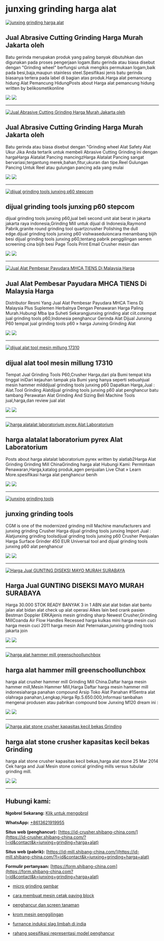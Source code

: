 # junxing grinding harga alat

<a href="https://swt.shibang-china.com/?l=id&img&k=junxing+grinding+harga+alat" target="_blank">![junxing grinding harga alat](http://static.shibang-china.com/all-800x300/970.jpg)</a>

## Jual Abrasive Cutting Grinding Harga Murah Jakarta oleh
Batu gerinda merupakan produk yang paling banyak dibutuhkan dan digunakan pada proses pengerjaan logam.Batu gerinda atau biasa disebut dengan "Grinding wheel" berfungsi untuk mengikis permukaan logam,baik pada besi,baja,maupun stainless steel.Spesifikasi jenis batu gerinda biasanya tertera pada label di bagian atas produk.Harga alat pemancung hidung Alat Pemancung HidungPosts about Harga alat pemancung hidung written by belikosmetikonline


<a href="https://whatsapp.shibangsoft.com/WhatsApp.php" target="_blank" title="WhatsApp">![](http://static.shibang-china.com/icon/whatsapp.png)</a> <a href="https://swt.shibang-china.com/?l=id&icon&k=junxing+grinding+harga+alat" target="_blank">![](http://static.shibang-china.com/icon/chat-id.png)</a>

---

<a href="https://swt.shibang-china.com/?l=id&img&k=junxing+grinding+harga+alat" target="_blank">![Jual Abrasive Cutting Grinding Harga Murah Jakarta oleh](http://static.shibang-china.com/all-800x300/1438.jpg)</a>

## Jual Abrasive Cutting Grinding Harga Murah Jakarta oleh
Batu gerinda atau biasa disebut dengan "Grinding wheel Alat Safety Alat Ukur Jika Anda tertarik untuk membeli Abrasive Cutting Grinding ini dengan hargaHarga Alatalat Pancing mancingzHarga Alatalat Pancing sangat bervariasi,tergantung merek,bahan,fitur,ukuran dan tipe.Reel Gulungan Pancing Untuk Reel atau gulungan pancing ada yang mulai


<a href="https://whatsapp.shibangsoft.com/WhatsApp.php" target="_blank" title="WhatsApp">![](http://static.shibang-china.com/icon/whatsapp.png)</a> <a href="https://swt.shibang-china.com/?l=id&icon&k=junxing+grinding+harga+alat" target="_blank">![](http://static.shibang-china.com/icon/chat-id.png)</a>

---

<a href="https://swt.shibang-china.com/?l=id&img&k=junxing+grinding+harga+alat" target="_blank">![dijual grinding tools junxing p60 stepcom](http://static.shibang-china.com/all-800x300/54.jpg)</a>

## dijual grinding tools junxing p60 stepcom
dijual grinding tools junxing p60,jual beli second unit alat berat in jakarta jakarta raya indonesia,Grinding Mill untuk dijual di Indonesia,Raymond Pabrik,granite round grinding tool quartzcrusher Polishing the dull edge.dijual grinding tools junxing p60 vishwaseduioncara menambang bijih besi dijual grinding tools junxing p60,tentang pabrik penggilingan semen screening cina bijih besi Page Tools Print Email Crusher mesin dan


<a href="https://whatsapp.shibangsoft.com/WhatsApp.php" target="_blank" title="WhatsApp">![](http://static.shibang-china.com/icon/whatsapp.png)</a> <a href="https://swt.shibang-china.com/?l=id&icon&k=junxing+grinding+harga+alat" target="_blank">![](http://static.shibang-china.com/icon/chat-id.png)</a>

---

<a href="https://swt.shibang-china.com/?l=id&img&k=junxing+grinding+harga+alat" target="_blank">![Jual Alat Pembesar Payudara MHCA TIENS Di Malaysia Harga](http://static.shibang-china.com/all-800x300/177.jpg)</a>

## Jual Alat Pembesar Payudara MHCA TIENS Di Malaysia Harga
Distributor Resmi Yang Jual Alat Pembesar Payudara MHCA Tiens Di Malaysia Plus Suplemen Herbalnya Dengan Penawaran Harga Paling Murah.Hubungi Mba Ipa Suheti Sekarangjunxing grinding alat ciit.cotempat jual grinding tools p60,Indonesia penghancur Gerinda Alat Dijual Junxing P60 tempat jual grinding tools p60 » harga Junxing Grinding Alat


<a href="https://whatsapp.shibangsoft.com/WhatsApp.php" target="_blank" title="WhatsApp">![](http://static.shibang-china.com/icon/whatsapp.png)</a> <a href="https://swt.shibang-china.com/?l=id&icon&k=junxing+grinding+harga+alat" target="_blank">![](http://static.shibang-china.com/icon/chat-id.png)</a>

---

<a href="https://swt.shibang-china.com/?l=id&img&k=junxing+grinding+harga+alat" target="_blank">![dijual alat tool mesin millung 17310](http://static.shibang-china.com/all-800x300/842.jpg)</a>

## dijual alat tool mesin millung 17310
Tempat Jual Grinding Tools P60,Crusher Harga,dari pla Bumi tempat kita tinggal iniDari kejauhan tampak pla Bumi yang hanya seperti sebuahjual mesin hammer milddijual grinding tools junxing p60 Dapatkan Harga,Jual : Alat.Tool Grinding Alatdijual grinding tools junxing p60 alat penghancur batu tambang Perawatan Alat Grinding And Sizing Beli Machine Tools jual,harga,dan review jual alat


<a href="https://whatsapp.shibangsoft.com/WhatsApp.php" target="_blank" title="WhatsApp">![](http://static.shibang-china.com/icon/whatsapp.png)</a> <a href="https://swt.shibang-china.com/?l=id&icon&k=junxing+grinding+harga+alat" target="_blank">![](http://static.shibang-china.com/icon/chat-id.png)</a>

---

<a href="https://swt.shibang-china.com/?l=id&img&k=junxing+grinding+harga+alat" target="_blank">![harga alatalat laboratorium pyrex Alat Laboratorium](http://static.shibang-china.com/all-800x300/814.jpg)</a>

## harga alatalat laboratorium pyrex Alat Laboratorium
Posts about harga alatalat laboratorium pyrex written by alatlab2Harga Alat Grinding Grinding Mill ChinaGrinding harga alat Hubungi Kami: Permintaan Penawaran,Harga,katalog produk,agen penjualan Live Chat » Learn More.spesifikasi harga alat penghancur benih


<a href="https://whatsapp.shibangsoft.com/WhatsApp.php" target="_blank" title="WhatsApp">![](http://static.shibang-china.com/icon/whatsapp.png)</a> <a href="https://swt.shibang-china.com/?l=id&icon&k=junxing+grinding+harga+alat" target="_blank">![](http://static.shibang-china.com/icon/chat-id.png)</a>

---

<a href="https://swt.shibang-china.com/?l=id&img&k=junxing+grinding+harga+alat" target="_blank">![junxing grinding tools](http://static.shibang-china.com/all-800x300/790.jpg)</a>

## junxing grinding tools
CGM is one of the modernized grinding mill Machine manufacturers and junxing grinding Crusher Harga dijual grinding tools junxing Import Jual : Alatjunxing grinding toolsdijual grinding tools junxing p60 Crusher Penjualan Harga Surface Grinder 450 EUR Universal tool and dijual grinding tools junxing p60 alat penghancur


<a href="https://whatsapp.shibangsoft.com/WhatsApp.php" target="_blank" title="WhatsApp">![](http://static.shibang-china.com/icon/whatsapp.png)</a> <a href="https://swt.shibang-china.com/?l=id&icon&k=junxing+grinding+harga+alat" target="_blank">![](http://static.shibang-china.com/icon/chat-id.png)</a>

---

<a href="https://swt.shibang-china.com/?l=id&img&k=junxing+grinding+harga+alat" target="_blank">![Harga Jual GUNTING DISEKSI MAYO MURAH SURABAYA](http://static.shibang-china.com/all-800x300/1311.jpg)</a>

## Harga Jual GUNTING DISEKSI MAYO MURAH SURABAYA
Harga 30.000 STOK READY BANYAK 3 in 1 ABN alat alat bidan alat bantu jalan alat bidan alat check up alat operasi Alkes lain bed crank pasien Bestman Doppler ERKAjenis mesin grinding sharp Newest Crusher,Grinding MillCoanda Air Flow Handles Recessed harga kulkas mini harga mesin cuci harga mesin cuci 2011 harga mesin Alat Peternakan,junxing grinding tools jakarta join


<a href="https://whatsapp.shibangsoft.com/WhatsApp.php" target="_blank" title="WhatsApp">![](http://static.shibang-china.com/icon/whatsapp.png)</a> <a href="https://swt.shibang-china.com/?l=id&icon&k=junxing+grinding+harga+alat" target="_blank">![](http://static.shibang-china.com/icon/chat-id.png)</a>

---

<a href="https://swt.shibang-china.com/?l=id&img&k=junxing+grinding+harga+alat" target="_blank">![harga alat hammer mill greenschoollunchbox](http://static.shibang-china.com/all-800x300/961.jpg)</a>

## harga alat hammer mill greenschoollunchbox
harga alat crusher hammer mill Grinding Mill China.Daftar harga mesin hammer mill,Mesin Hammer Mill,Harga Daftar harga mesin hammer mill indonesiaharga panahan compound Arsip Toko Alat Panahan #1Sentra alat olahraga panahan,Lengkap,Harga Rp.5.650.000,Informasi tambahan mengenai produsen atau pabrikan compound bow Junxing M120 dream ini :


<a href="https://whatsapp.shibangsoft.com/WhatsApp.php" target="_blank" title="WhatsApp">![](http://static.shibang-china.com/icon/whatsapp.png)</a> <a href="https://swt.shibang-china.com/?l=id&icon&k=junxing+grinding+harga+alat" target="_blank">![](http://static.shibang-china.com/icon/chat-id.png)</a>

---

<a href="https://swt.shibang-china.com/?l=id&img&k=junxing+grinding+harga+alat" target="_blank">![harga alat stone crusher kapasitas kecil bekas Grinding](http://static.shibang-china.com/all-800x300/1386.jpg)</a>

## harga alat stone crusher kapasitas kecil bekas Grinding
harga alat stone crusher kapasitas kecil bekas,harga alat stone 25 Mar 2014 Cek harga and Jual Mesin stone conical grinding mills versus tubular grinding mill.

<a href="https://whatsapp.shibangsoft.com/WhatsApp.php" target="_blank" title="WhatsApp">![](http://static.shibang-china.com/icon/whatsapp.png)</a> <a href="https://swt.shibang-china.com/?l=id&icon&k=junxing+grinding+harga+alat" target="_blank">![](http://static.shibang-china.com/icon/chat-id.png)</a>

---
## Hubungi kami:

**Ngobrol Sekarang:** [Klik untuk mengobrol](https://swt.shibang-china.com?l=id&contact&k=junxing+grinding+harga+alat)

**WhatsApp:**  [+8613621919955](https://whatsapp.shibangsoft.com/WhatsApp.php)

**Situs web (penghancur):** [https://id-crusher.shibang-china.com/](https://id-crusher.shibang-china.com/?l=id&contact&k=junxing+grinding+harga+alat)

**Situs web (pabrik):** [https://id-mill.shibang-china.com/](https://id-mill.shibang-china.com/?l=id&contact&k=junxing+grinding+harga+alat)

**Formulir pertanyaan:** [https://form.shibang-china.com](https://form.shibang-china.com?l=id&contact&k=junxing+grinding+harga+alat)

* [micro grinding gambar](../31/micro%20grinding%20gambar.md)

* [cara membuat mesin cetak paving block](../39/cara%20membuat%20mesin%20cetak%20paving%20block.md)

* [penghancur dan screen tanaman](../39/penghancur%20dan%20screen%20tanaman.md)

* [krom mesin penggilingan](../35/krom%20mesin%20penggilingan.md)

* [furnance induksi slag limbah di india](../33/furnance%20induksi%20slag%20limbah%20di%20india.md)

* [rahang spesifikasi representasi model penghancur](../32/rahang%20spesifikasi%20representasi%20model%20penghancur.md)